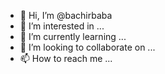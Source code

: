 - 👋 Hi, I’m @bachirbaba
- 👀 I’m interested in ...
- 🌱 I’m currently learning ...
- 💞️ I’m looking to collaborate on ...
- 📫 How to reach me ...

<!---
bachirbaba/bachirbaba is a ✨ special ✨ repository because its `README.md` (this file) appears on your GitHub profile.
You can click the Preview link to take a look at your changes.
--->
